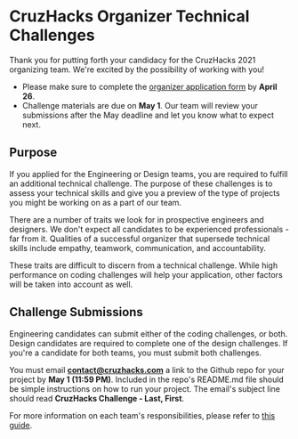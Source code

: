 # CruzHacks Organizer Technical Challenges

Thank you for putting forth your candidacy for the CruzHacks 2021 organizing team. We're excited by the possibility of working with you!  
* Please make sure to complete the [organizer application form](https://tinyurl.com/cruzhacks-organizer-app) by **April 26**.
* Challenge materials are due on **May 1**. Our team will review your submissions after the May deadline and let you know what to expect next.

## Purpose

If you applied for the Engineering or Design teams, you are required to fulfill an additional technical challenge. The purpose of these challenges is to assess your technical skills and give you a preview of the type of projects you might be working on as a part of our team.

There are a number of traits we look for in prospective engineers and designers. We don't expect all candidates to be experienced professionals - far from it. Qualities of a successful organizer that supersede technical skills include empathy, teamwork, communication, and accountability.

These traits are difficult to discern from a technical challenge. While high performance on coding challenges will help your application, other factors will be taken into account as well.

## Challenge Submissions

Engineering candidates can submit either of the coding challenges, or both. Design candidates are required to complete one of the design challenges. If you're a candidate for both teams, you must submit both challenges.

You must email **contact@cruzhacks.com** a link to the Github repo for your project by **May 1 (11:59 PM)**. Included in the repo's README.md file should be simple instructions on how to run your project. The email's subject line should read **CruzHacks Challenge - Last, First**.

For more information on each team's responsibilities, please refer to [this guide](https://tinyurl.com/cruzhacks-organizer-info).
